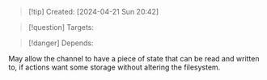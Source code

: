 
>[!tip] Created: [2024-04-21 Sun 20:42]

>[!question] Targets: 

>[!danger] Depends: 

May allow the channel to have a piece of state that can be read and written to, if actions want some storage without altering the filesystem.